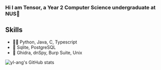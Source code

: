 ### Hi I am Tensor, a Year 2 Computer Science undergraduate at NUS👋

## Skills
- 👨‍💻 Python, Java, C, Typescript
- 💽 Sqlite, PostgreSQL
- 🔨 Ghidra, dnSpy, Burp Suite, Unix

![yl-ang's GitHub stats](https://github-readme-stats.vercel.app/api?username=yl-ang&count_private=true&show_icons=true&theme=cobalt)
